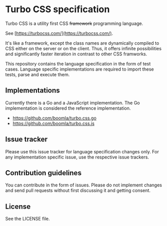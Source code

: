 # Turbo CSS specification

Turbo CSS is a utility first CSS ~~framework~~ programming language.

See [https://turbocss.com/](https://turbocss.com/).

It's like a framework, except the class names are dynamically compiled
to CSS either on the server or on the client.
Thus, it offers infinite possibilities and significantly faster iteration
in contrast to other CSS framworks.

This repository contains the language specification in the form of test cases.
Language specific implementations are required to import these tests,
parse and execute them.


## Implementations

Currently there is a Go and a JavaScript implementation.
The Go implementation is considered the reference implementation.

- https://github.com/boomla/turbo.css.go
- https://github.com/boomla/turbo.css.js


## Issue tracker

Please use this issue tracker for language specification changes only.
For any implementation specific issue, use the respective issue trackers.


## Contribution guidelines

You can contribute in the form of issues.
Please do not implement changes and send pull requests without first
discussing it and getting consent.


## License

See the LICENSE file.

